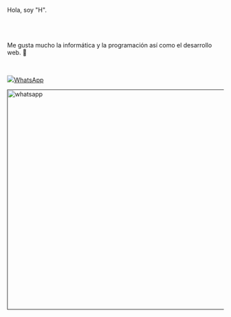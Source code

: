 <p> Hola, soy "H". </p> </br></br></br>
Me gusta mucho la informática y la programación así como el desarrollo web. 👋 </p></br>

<a href=""><img src="C:\Users\LENOVO\OneDrive\Pictures\whatsapp.png">WhatsApp




<img width="512" height="512" alt="whatsapp" src="https://github.com/user-attachments/assets/711daf00-c296-4c54-8dd2-5563b24106b8" />


<!--
**Soy-Hck/Soy-Hck** is a ✨ _special_ ✨ repository because its `README.md` (this file) appears on your GitHub profile.

Here are some ideas to get you started:

- 🔭 I’m currently working on ...
- 🌱 I’m currently learning ...
- 👯 I’m looking to collaborate on ...
- 🤔 I’m looking for help with ...
- 💬 Ask me about ...
- 📫 How to reach me: ...
- 😄 Pronouns: ...
- ⚡ Fun fact: ...
-->
